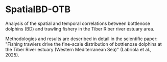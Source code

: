# SpatialBD-OTB
Analysis of the spatial and temporal correlations between bottlenose dolphins (BD) and trawling fishery in the Tiber Riber river estuary area.

Methodologies and results are described in detail in the scientific paper: "Fishing trawlers drive the fine-scale distribution of bottlenose dolphins at the Tiber River estuary (Western Mediterranean Sea)" (Labriola et al., 2025).
